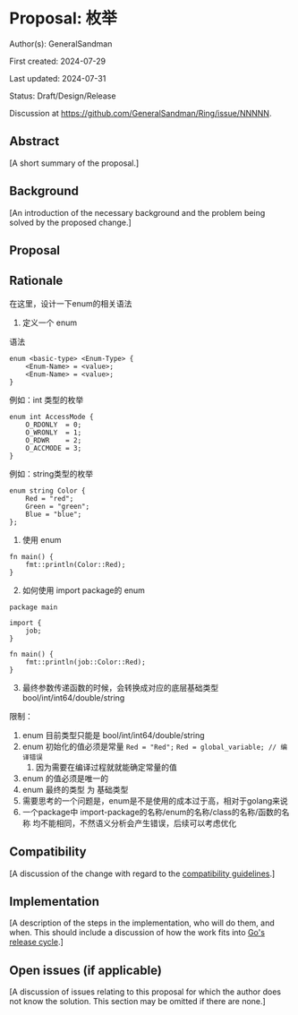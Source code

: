 # Proposal: 枚举

Author(s): GeneralSandman

First created: 2024-07-29

Last updated: 2024-07-31

Status: Draft/Design/Release

Discussion at https://github.com/GeneralSandman/Ring/issue/NNNNN.

## Abstract

[A short summary of the proposal.]

## Background

[An introduction of the necessary background and the problem being solved by the proposed change.]

## Proposal


## Rationale

在这里，设计一下enum的相关语法

1. 定义一个 enum

语法
```
enum <basic-type> <Enum-Type> {
    <Enum-Name> = <value>;
    <Enum-Name> = <value>;
}
```

例如：int 类型的枚举

```ring
enum int AccessMode {
    O_RDONLY  = 0;
    O_WRONLY  = 1;
    O_RDWR    = 2;
    O_ACCMODE = 3;
}
```

例如：string类型的枚举
```ring
enum string Color {
    Red = "red";
    Green = "green";
    Blue = "blue";
};
```

1. 使用 enum

```ring
fn main() {
    fmt::println(Color::Red);
}
```

2. 如何使用 import package的 enum

```ring
package main

import {
    job;
}

fn main() {
    fmt::println(job::Color::Red);
}
```

3. 最终参数传递函数的时候，会转换成对应的底层基础类型 bool/int/int64/double/string


限制：
1. enum 目前类型只能是  bool/int/int64/double/string
2. enum 初始化的值必须是常量  `Red = "Red";`  `Red = global_variable; // 编译错误`
   1. 因为需要在编译过程就就能确定常量的值
3. enum 的值必须是唯一的
4. enum 最终的类型 为 基础类型
5. 需要思考的一个问题是，enum是不是使用的成本过于高，相对于golang来说
6. 一个package中 import-package的名称/enum的名称/class的名称/函数的名称  均不能相同，不然语义分析会产生错误，后续可以考虑优化

## Compatibility

[A discussion of the change with regard to the
[compatibility guidelines](https://go.dev/doc/go1compat).]

## Implementation

[A description of the steps in the implementation, who will do them, and when.
This should include a discussion of how the work fits into [Go's release cycle](https://go.dev/wiki/Go-Release-Cycle).]

## Open issues (if applicable)

[A discussion of issues relating to this proposal for which the author does not
know the solution. This section may be omitted if there are none.]